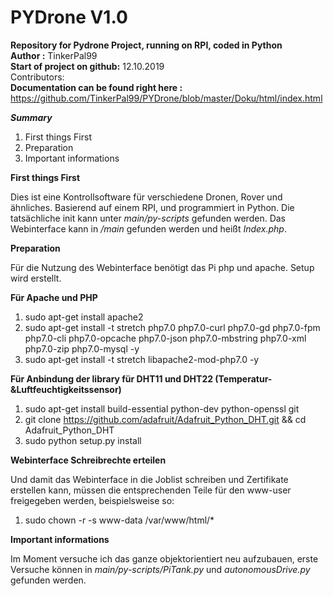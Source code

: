 # PYDrone V1.0
**Repository for Pydrone Project, running on RPI, coded in Python** <br>
**Author :** TinkerPal99 <br>
**Start of project on github:** 12.10.2019 <br>
Contributors:<br>
**Documentation can be found right here :** https://github.com/TinkerPal99/PYDrone/blob/master/Doku/html/index.html


__*Summary*__
1. First things First 
2. Preparation
3. Important informations


__First things First__

Dies ist eine Kontrollsoftware für verschiedene Dronen, Rover und ähnliches. 
Basierend auf einem RPI, und programmiert in Python.
Die tatsächliche init kann unter _main/py-scripts_ gefunden werden.
Das Webinterface kann in _/main_ gefunden werden und heißt _Index.php_.


__Preparation__

Für die Nutzung des Webinterface benötigt das Pi php und apache. Setup wird erstellt.

**Für Apache und PHP**

1. sudo apt-get install apache2
2. sudo apt-get install -t stretch php7.0 php7.0-curl php7.0-gd php7.0-fpm php7.0-cli php7.0-opcache php7.0-json php7.0-mbstring php7.0-xml php7.0-zip php7.0-mysql -y
3. sudo apt-get install -t stretch libapache2-mod-php7.0 -y

**Für Anbindung der library für DHT11 und DHT22 (Temperatur-&Luftfeuchtigkeitssensor)**

1. sudo apt-get install build-essential python-dev python-openssl git
2. git clone https://github.com/adafruit/Adafruit_Python_DHT.git && cd Adafruit_Python_DHT
3. sudo python setup.py install

**Webinterface Schreibrechte erteilen**

Und damit das Webinterface in die Joblist schreiben und Zertifikate erstellen kann, 
müssen die entsprechenden Teile für den www-user freigegeben werden, beispielsweise so:
1. sudo chown -r -s www-data  /var/www/html/*

__Important informations__


Im Moment versuche ich das ganze objektorientiert neu aufzubauen, erste Versuche können 
in _main/py-scripts/PiTank.py_ und _autonomousDrive.py_ gefunden werden.
